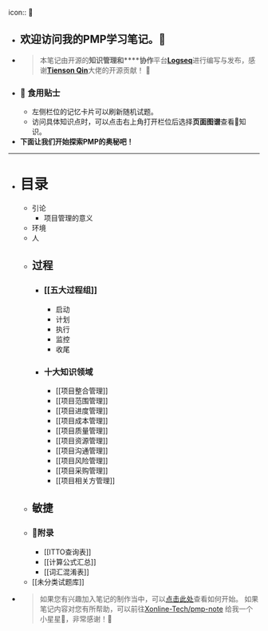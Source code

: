 icon:: 🚀

- ## 欢迎访问我的PMP学习笔记。🚀
- > 本笔记由开源的**知识管理和****协作**平台[**Logseq**](https://www.logseq.com)进行编写与发布，感谢[**Tienson Qin**](https://github.com/tiensonqin)大佬的开源贡献！ 🥰
- ### 🍔 食用贴士
	- 左侧栏位的记忆卡片可以刷新随机试题。
	- 访问具体知识点时，可以点击右上角打开栏位后选择**页面图谱**查看🔗知识。
- **下面让我们开始探索PMP的奥秘吧！**
- ---
- # 目录
	- 引论
		- 项目管理的意义
	- 环境
	- 人
	- ## 过程
		- ### [[五大过程组]]
			- 启动
			- 计划
			- 执行
			- 监控
			- 收尾
		- ### 十大知识领域
			- [[项目整合管理]]
			- [[项目范围管理]]
			- [[项目进度管理]]
			- [[项目成本管理]]
			- [[项目质量管理]]
			- [[项目资源管理]]
			- [[项目沟通管理]]
			- [[项目风险管理]]
			- [[项目采购管理]]
			- [[项目相关方管理]]
	- ## 敏捷
	- ### 📖附录
		- [[ITTO查询表]]
		- [[计算公式汇总]]
		- [[词汇混淆表]]
	- [[未分类试题库]]
- > 如果您有兴趣加入笔记的制作当中，可以[点击此处](logseq://graph/pmp-note?page=%E5%8F%82%E4%B8%8E%E8%B4%A1%E7%8C%AE)查看如何开始。
  如果笔记内容对您有所帮助，可以前往[Xonline-Tech/pmp-note](https://github.com/Xonline-Tech/pmp-note) 给我一个小星星🌟，非常感谢！🙏